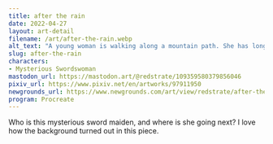 ```yaml
---
title: after the rain
date: 2022-04-27
layout: art-detail
filename: /art/after-the-rain.webp
alt_text: "A young woman is walking along a mountain path. She has long brown hair, dark eyes and pale skin. She is wearing dark clothes, with golden accents and holding a long sword. While she is making eye contact with the viewer, she is keeping a slight smirk."
slug: after-the-rain
characters:
- Mysterious Swordswoman
mastodon_url: https://mastodon.art/@redstrate/109359580379856046
pixiv_url: https://www.pixiv.net/en/artworks/97911950
newgrounds_url: https://www.newgrounds.com/art/view/redstrate/after-the-rain
program: Procreate
---
```

Who is this mysterious sword maiden, and where is she going next? I love how the background turned out in this piece.
